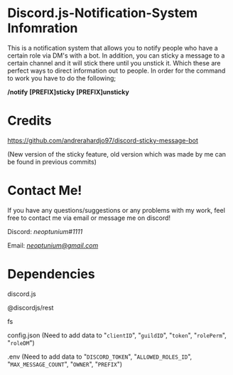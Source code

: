 # Discord.js-Notification-System Infomration

This is a notification system that allows you to notify people who have a certain role via DM's with a bot. In addition, you can sticky a message to a certain channel and it will stick there until you unstick it. Which these are perfect ways to direct information out to people. In order for the command to work you have to do the following;

**/notify**
**[PREFIX]sticky**
**[PREFIX]unsticky**

# Credits
https://github.com/andrerahardjo97/discord-sticky-message-bot 

(New version of the sticky feature, old version which was made by me can be found in previous commits)

# Contact Me!
 If you have any questions/suggestions or any problems with my work, feel free to contact me via email or message me on discord!

  Discord: *neoptunium#1111*

  Email: *neoptunium@gmail.com*

# Dependencies 
discord.js

@discordjs/rest

fs

config.json (Need to add data to "`clientID`", "`guildID`", "`token`", "`rolePerm`", "`roleDM`")

.env (Need to add data to "`DISCORD_TOKEN`", "`ALLOWED_ROLES_ID`", "`MAX_MESSAGE_COUNT`", "`OWNER`", "`PREFIX`")
